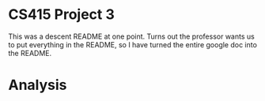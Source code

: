 # CS415 Project 3

This was a descent README at one point. Turns out the professor wants us to put everything in the README, so I have turned the entire google doc into the README.


# Analysis
